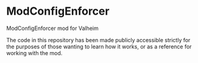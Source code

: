 # ModConfigEnforcer
ModConfigEnforcer mod for Valheim

The code in this repository has been made publicly accessible strictly for the purposes of those wanting to learn how it works, or as a reference for working with the mod.

